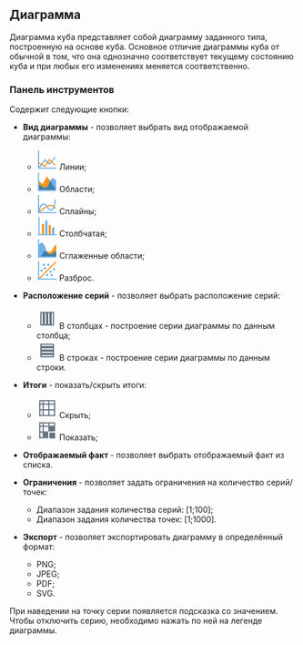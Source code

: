 ##  Диаграмма 

Диаграмма куба представляет собой диаграмму заданного типа, построенную на основе куба. Основное отличие диаграммы куба от обычной в том, что она однозначно соответствует текущему состоянию куба и при любых его изменениях меняется соответственно.

### Панель инструментов

Содержит следующие кнопки:


*  **Вид диаграммы** - позволяет выбрать вид отображаемой диаграммы:
   * ![](../../media/app/visualization/cube/d1.svg) Линии;
   * ![](../../media/app/visualization/cube/d2.svg) Области;
   * ![](../../media/app/visualization/cube/d3.svg) Сплайны;
   * ![](../../media/app/visualization/cube/d4.svg) Столбчатая;
   * ![](../../media/app/visualization/cube/d5.svg) Сглаженные области;
   * ![](../../media/app/visualization/cube/d6.svg) Разброс.

*  **Расположение серий** - позволяет выбрать расположение серий:
   * ![](../../media/app/icons/toolbar_18/toolbar_18_67.svg) В столбцах - построение серии диаграммы по данным столбца;
   * ![](../../media/app/icons/toolbar_18/toolbar_18_66.svg) В строках - построение серии диаграммы по данным строки.

*  **Итоги** - показать/скрыть итоги:
   * ![](../../media/app/visualization/toolbar_18_86.svg) Скрыть;
   * ![](../../media/app/visualization/toolbar_18_87.svg) Показать;

*  **Отображаемый факт** - позволяет выбрать отображаемый факт из списка.

*  **Ограничения** - позволяет задать ограничения на количество серий/точек:
   * Диапазон задания количества серий: [1;100];
   * Диапазон задания количества точек: [1;1000].

*  **Экспорт** - позволяет экспортировать диаграмму в определённый формат:
   * PNG;
   * JPEG;
   * PDF;
   * SVG.

При наведении на точку серии появляется подсказка со значением. Чтобы отключить серию, необходимо нажать по ней на легенде диаграммы.
